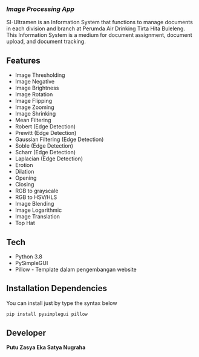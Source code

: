 ### _Image Processing App_

SI-Ultramen is an Information System that functions to manage documents in each division and branch at Perumda Air Drinking Tirta Hita Buleleng. This Information System is a medium for document assignment, document upload, and document tracking.

## Features

- Image Thresholding
- Image Negative
- Image Brightness
- Image Rotation
- Image Flipping
- Image Zooming
- Image Shrinking
- Mean Filtering
- Robert (Edge Detection)
- Prewitt (Edge Detection)
- Gaussian Filtering (Edge Detection)
- Soble (Edge Detection)
- Scharr (Edge Detection)
- Laplacian (Edge Detection)
- Erotion
- Dilation
- Opening
- Closing
- RGB to grayscale
- RGB to HSV/HLS
- Image Blending
- Image Logarithmic
- Image Translation
- Top Hat


## Tech

- Python 3.8
- PySimpleGUI
- Pillow - Template dalam pengembangan website


## Installation Dependencies

You can install just by type the syntax below
```sh
pip install pysimplegui pillow
```

## Developer

**Putu Zasya Eka Satya Nugraha**

